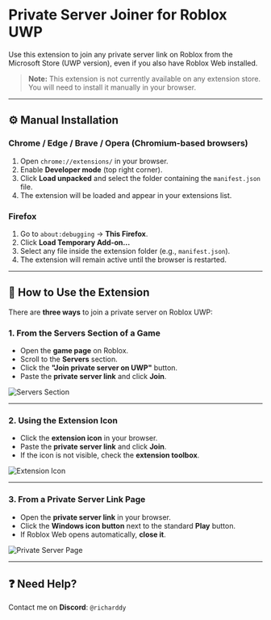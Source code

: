 # Private Server Joiner for Roblox UWP

Use this extension to join any private server link on Roblox from the Microsoft Store (UWP version), even if you also have Roblox Web installed.

> **Note:** This extension is not currently available on any extension store.  
> You will need to install it manually in your browser.

---

## ⚙️ Manual Installation

### Chrome / Edge / Brave / Opera (Chromium-based browsers)

1. Open `chrome://extensions/` in your browser.
2. Enable **Developer mode** (top right corner).
3. Click **Load unpacked** and select the folder containing the `manifest.json` file.
4. The extension will be loaded and appear in your extensions list.

### Firefox

1. Go to `about:debugging` → **This Firefox**.
2. Click **Load Temporary Add-on…**
3. Select any file inside the extension folder (e.g., `manifest.json`).
4. The extension will remain active until the browser is restarted.

---

## 🔧 How to Use the Extension

There are **three ways** to join a private server on Roblox UWP:

### 1. From the Servers Section of a Game

- Open the **game page** on Roblox.
- Scroll to the **Servers** section.
- Click the **"Join private server on UWP"** button.
- Paste the **private server link** and click **Join**.

![Servers Section](https://github.com/user-attachments/assets/32f1d6a6-207a-4ac8-8637-14c8a1079ca3)

---

### 2. Using the Extension Icon

- Click the **extension icon** in your browser.
- Paste the **private server link** and click **Join**.
- If the icon is not visible, check the **extension toolbox**.

![Extension Icon](https://github.com/user-attachments/assets/513ded78-a638-4d3e-aac1-546c6542004b)

---

### 3. From a Private Server Link Page

- Open the **private server link** in your browser.
- Click the **Windows icon button** next to the standard **Play** button.
- If Roblox Web opens automatically, **close it**.

![Private Server Page](https://github.com/user-attachments/assets/0bef4d47-fc02-4dac-a905-038873f5532e)

---

## ❓ Need Help?

Contact me on **Discord**: `@richarddy`
